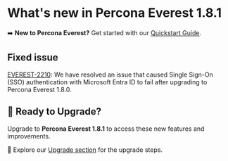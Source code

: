 # What's new in Percona Everest 1.8.1

➡️ **New to Percona Everest?** Get started with our [Quickstart Guide](https://docs.percona.com/everest/quick-install.html).


## Fixed issue

[EVEREST-2210](https://perconadev.atlassian.net/browse/EVEREST-2210): We have resolved an issue that caused Single Sign-On (SSO) authentication with Microsoft Entra ID to fail after upgrading to Percona Everest 1.8.0.

## 🚀 Ready to Upgrade?

Upgrade to **Percona Everest 1.8.1** to access these new features and improvements.

📖 Explore our [Upgrade section](https://docs.percona.com/everest/upgrade/upgrade_with_helm.html) for the upgrade steps.
